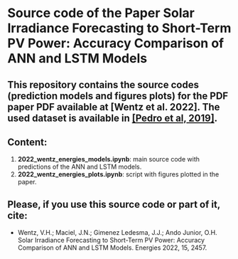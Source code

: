 # Source code of the Paper Solar Irradiance Forecasting to Short-Term PV Power: Accuracy Comparison of ANN and LSTM Models

## This repository contains the source codes (prediction models and figures plots) for the PDF paper PDF available at [Wentz et al. 2022]. The used dataset is available in [[Pedro et al, 2019]](https://https://zenodo.org/record/2826939).

## Content:
1. **2022_wentz_energies_models.ipynb**: main source code with predictions of the ANN and LSTM models.
2. **2022_wentz_energies_plots.ipynb**: script with figures plotted in the paper.


## Please, if you use this source code or part of it, cite:
- Wentz, V.H.; Maciel, J.N.; Gimenez Ledesma, J.J.; Ando Junior, O.H. Solar Irradiance Forecasting to Short-Term PV Power: Accuracy Comparison of ANN and LSTM Models. Energies 2022, 15, 2457.
